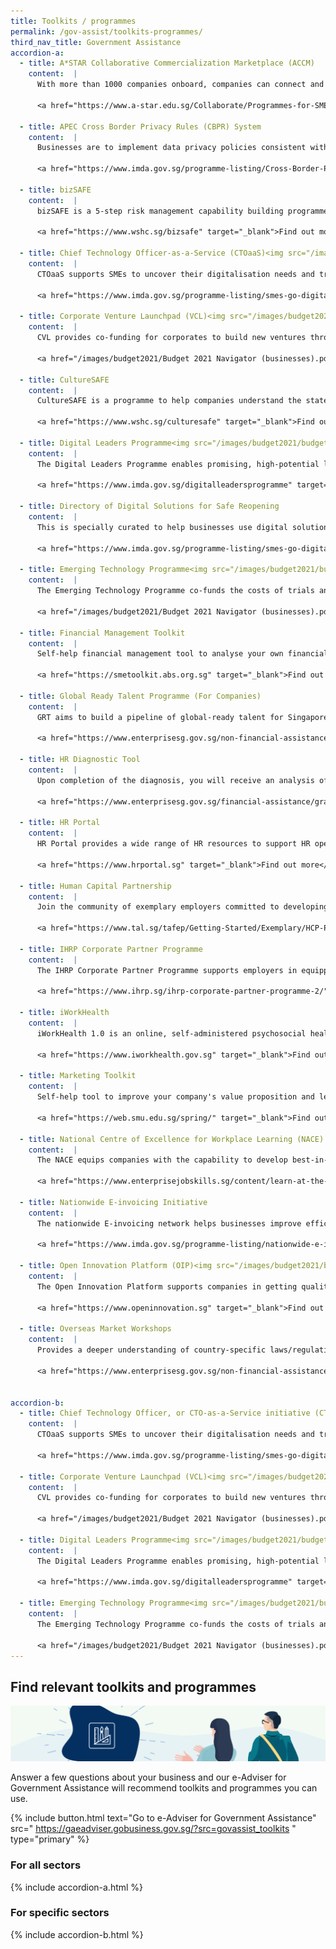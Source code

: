 ```yaml
---
title: Toolkits / programmes
permalink: /gov-assist/toolkits-programmes/
third_nav_title: Government Assistance
accordion-a:
  - title: A*STAR Collaborative Commercialization Marketplace (ACCM)
    content:  |
      With more than 1000 companies onboard, companies can connect and advance common interests within and beyond their respective industry and markets.

      <a href="https://www.a-star.edu.sg/Collaborate/Programmes-for-SMEs/A-STAR-Collaborative-Commerce-Marketplace" target="_blank">Find out more</a>

  - title: APEC Cross Border Privacy Rules (CBPR) System
    content:  |
      Businesses are to implement data privacy policies consistent with the APEC Privacy Framework, bridging different national privacy laws within the APEC region, reducing barriers to information flow for global trade.

      <a href="https://www.imda.gov.sg/programme-listing/Cross-Border-Privacy-Rules-Certification" target="_blank">Find out more</a>

  - title: bizSAFE
    content:  |
      bizSAFE is a 5-step risk management capability building programme for workplace safety, health and security.
      
      <a href="https://www.wshc.sg/bizsafe" target="_blank">Find out more</a>

  - title: Chief Technology Officer-as-a-Service (CTOaaS)<img src="/images/budget2021/budget_new.png">
    content:  |
      CTOaaS supports SMEs to uncover their digitalisation needs and transform their business operations through professional IT consultancies offering end-to-end digital advice, from digital consultancy tailored to business needs, to downstream project implementation. More details in due course.

      <a href="https://www.imda.gov.sg/programme-listing/smes-go-digital/CTOaaS" target="_blank">Find out more</a>

  - title: Corporate Venture Launchpad (VCL)<img src="/images/budget2021/budget_new.png">
    content:  |
      CVL provides co-funding for corporates to build new ventures through pre-qualified venture studios. More details in due course.

      <a href="/images/budget2021/Budget 2021 Navigator (businesses).pdf" target="_blank">Find out more</a>

  - title: CultureSAFE
    content:  |
      CultureSAFE is a programme to help companies understand the state of their workplace safety and health culture and cultivate a progressive WSH culture.

      <a href="https://www.wshc.sg/culturesafe" target="_blank">Find out more</a>
      
  - title: Digital Leaders Programme<img src="/images/budget2021/budget_new.png">
    content:  |
      The Digital Leaders Programme enables promising, high-potential local companies to become digital leaders by equipping them with digital capabilities and talent to transform their business models and capture new growth opportunities. More details in due course.

      <a href="https://www.imda.gov.sg/digitalleadersprogramme" target="_blank">Find out more</a>

  - title: Directory of Digital Solutions for Safe Reopening
    content:  |
      This is specially curated to help businesses use digital solutions to implement safe management measures for safe reopening. Listed solutions are either free, subsidised, or PSG-supported.

      <a href="https://www.imda.gov.sg/programme-listing/smes-go-digital/Digital-Solutions-For-Safe-Reopening" target="_blank">Find out more</a>

  - title: Emerging Technology Programme<img src="/images/budget2021/budget_new.png">
    content:  |
      The Emerging Technology Programme co-funds the costs of trials and adoption of frontier technologies like 5G, aritificial intelligence, and trust technologies. More details in due course.

      <a href="/images/budget2021/Budget 2021 Navigator (businesses).pdf" target="_blank">Find out more</a>
      
  - title: Financial Management Toolkit
    content:  |
      Self-help financial management tool to analyse your own financial management capabilities.

      <a href="https://smetoolkit.abs.org.sg" target="_blank">Find out more</a>
  
  - title: Global Ready Talent Programme (For Companies)
    content:  |
      GRT aims to build a pipeline of global-ready talent for Singapore enterprises through exposing more Singaporeans to overseas work/internships opportunities. Receive up to 70% funding support on qualifying costs.

      <a href="https://www.enterprisesg.gov.sg/non-financial-assistance/for-singapore-companies/talent-attraction-and-development/internships/global-ready-talent-programme-for-companies/overview" target="_blank">Find out more</a>

  - title: HR Diagnostic Tool
    content:  |
      Upon completion of the diagnosis, you will receive an analysis of your company's current HR Maturity level and identify the areas for improvement.

      <a href="https://www.enterprisesg.gov.sg/financial-assistance/grants/for-local-companies/enterprise-development-grant/core-capabilities/human-capital-development/hr-diagnostic-tool" target="_blank">Find out more</a>

  - title: HR Portal
    content:  |
      HR Portal provides a wide range of HR resources to support HR operations. Resources provided are free and assessable via a one-time registration.

      <a href="https://www.hrportal.sg" target="_blank">Find out more</a>
  
  - title: Human Capital Partnership
    content:  |
      Join the community of exemplary employers committed to developing HR capabilities, to enjoy fast lane access to manpower development opportunities and schemes.

      <a href="https://www.tal.sg/tafep/Getting-Started/Exemplary/HCP-Programme" target="_blank">Find out more</a>
  
  - title: IHRP Corporate Partner Programme
    content:  |
      The IHRP Corporate Partner Programme supports employers in equipping their HR teams with the capabilities to drive workforce and business transformation.

      <a href="https://www.ihrp.sg/ihrp-corporate-partner-programme-2/" target="_blank">Find out more</a>
  
  - title: iWorkHealth
    content:  |
      iWorkHealth 1.0 is an online, self-administered psychosocial health assessment tool for companies and their employees to identify common workplace stressors.

      <a href="https://www.iworkhealth.gov.sg" target="_blank">Find out more</a>

  - title: Marketing Toolkit
    content:  |
      Self-help tool to improve your company's value proposition and learn how you can develop marketing strategies to drive competitiveness and sales.

      <a href="https://web.smu.edu.sg/spring/" target="_blank">Find out more</a>
  
  - title: National Centre of Excellence for Workplace Learning (NACE)
    content:  |
      The NACE equips companies with the capability to develop best-in-class training practices to enhance learning at the workplace.

      <a href="https://www.enterprisejobskills.sg/content/learn-at-the-workplace/national-centre-of-excellence-for-workplace-learning.html" target="_blank">Find out more</a>

  - title: Nationwide E-invoicing Initiative
    content:  |
      The nationwide E-invoicing network helps businesses improve efficiency, reduce cost, enjoy faster payment and stay green at the same time.

      <a href="https://www.imda.gov.sg/programme-listing/nationwide-e-invoicing-framework" target="_blank">Find out more</a>

  - title: Open Innovation Platform (OIP)<img src="/images/budget2021/budget_enhanced.png">
    content:  |
      The Open Innovation Platform supports companies in getting quality and multi-disciplinary solutions to meet their digital innovation and business needs; enhanced with new features to increase scale and speed.

      <a href="https://www.openinnovation.sg" target="_blank">Find out more</a>
      
  - title: Overseas Market Workshops
    content:  |
      Provides a deeper understanding of country-specific laws/regulations in areas such as financing and manpower. Firm can nominate employees interested in training for opportunities in international job roles.

      <a href="https://www.enterprisesg.gov.sg/non-financial-assistance/for-singapore-companies/talent-attraction-and-development/leadership-development/overseas-market-workshops" target="_blank">Find out more</a>
      
      
accordion-b:
  - title: Chief Technology Officer, or CTO-as-a-Service initiative (CTOaaS)<img src="/images/budget2021/budget_new.png">
    content:  |
      CTOaaS supports SMEs to uncover their digitalisation needs and transform their business operations through professional IT consultancies offering end-to-end digital advice, from digital consultancy tailored to business needs, to downstream project implementation. More details in due course.

      <a href="https://www.imda.gov.sg/programme-listing/smes-go-digital/CTOaaS" target="_blank">Find out more</a>

  - title: Corporate Venture Launchpad (VCL)<img src="/images/budget2021/budget_new.png">
    content:  |
      CVL provides co-funding for corporates to build new ventures through pre-qualified venture studios. More details in due course.

      <a href="/images/budget2021/Budget 2021 Navigator (businesses).pdf" target="_blank">Find out more</a>  

  - title: Digital Leaders Programme<img src="/images/budget2021/budget_new.png">
    content:  |
      The Digital Leaders Programme enables promising, high-potential local companies to become digital leaders by equipping them with digital capabilities and talent to transform their business models and capture new growth opportunities. More details in due course.

      <a href="https://www.imda.gov.sg/digitalleadersprogramme" target="_blank">Find out more</a>

  - title: Emerging Technology Programme<img src="/images/budget2021/budget_new.png">
    content:  |
      The Emerging Technology Programme co-funds the costs of trials and adoption of frontier technologies like 5G, aritificial intelligence, and trust technologies. More details in due course.

      <a href="/images/budget2021/Budget 2021 Navigator (businesses).pdf" target="_blank">Find out more</a>
---
```


## Find relevant toolkits and programmes

![Toolkits](/images/grow/RunandGrow_Toolkits.jpg)

Answer a few questions about your business and our e-Adviser for Government Assistance will recommend toolkits and programmes you can use.

{% include button.html text="Go to e-Adviser for Government Assistance" src="
https://gaeadviser.gobusiness.gov.sg/?src=govassist_toolkits
" type="primary" %}

### For all sectors
{% include accordion-a.html %}

### For specific sectors
{% include accordion-b.html %}

<script src="/jquery/jquery.min.js"></script>
<script src="/jquery/bp-menu-new-tab.js"></script>
